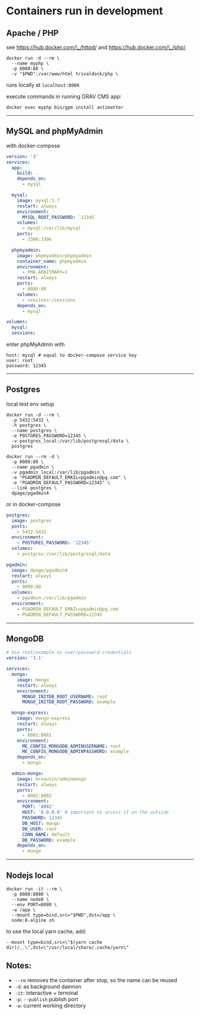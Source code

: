# Containers run in development

## Apache / PHP

see https://hub.docker.com/\_/httpd/ and https://hub.docker.com/\_/php/

```
docker run -d --rm \
  --name myphp \
  -p 8000:80 \
  -v "$PWD":/var/www/html trivaldock/php \
```

runs locally at `localhost:8000`

execute commands in running GRAV CMS app:

```
docker exec myphp bin/gpm install antimatter
```

---

## MySQL and phpMyAdmin

with docker-compose

```yaml
version: '3'
services:
  app:
    build: .
    depends_on:
      - mysql

  mysql:
    image: mysql:5.7
    restart: always
    environment:
      MYSQL_ROOT_PASSWORD: `12345`
    volumes:
      - mysql:/var/lib/mysql
    ports:
      - 3306:3306

  phpmyadmin:
    image: phpmyadmin/phpmyadmin
    container_name: phpmyadmin
    environment:
      - PMA_ARBITRARY=1
    restart: always
    ports:
      - 8080:80
    volumes:
      - sessions:/sessions
    depends_on:
      - mysql

volumes:
  mysql:
  sessions:
```

enter phpMyAdmin with

    host: mysql # equal to docker-compose service key
    user: root
    password: 12345

---

## Postgres

local test env setup

```
docker run -d --rm \
  -p 5432:5432 \
  -h postgres \
  --name postgres \
  -e POSTGRES_PASSWORD=12345 \
  -v postgres_local:/var/lib/postgresql/data \
  postgres

docker run --rm -d \
  -p 8080:80 \
  --name pgadmin \
  -v pgadmin_local:/var/lib/pgadmin \
  -e "PGADMIN_DEFAULT_EMAIL=pgadmin@pg.com" \
  -e "PGADMIN_DEFAULT_PASSWORD=12345" \
  --link postgres \
  dpage/pgadmin4
```

or in docker-compose

```yaml
postgres:
  image: postgres
  posts:
    - 5432:5432
  environment:
    - POSTGRES_PASSWORD: '12345'
  volumes:
    - postgres:/var/lib/postgresql/data

pgadmin:
  image: dpage/pgadmin4
  restart: always
  ports:
    - 9090:80
  volumes:
    - pgadmin:/var/lib/pgadmin
  environment:
    - PGADMIN_DEFAULT_EMAIL=pgadmin@pg.com
    - PGADMIN_DEFAULT_PASSWORD=12345
```

---

## MongoDB

```yaml
# Use root/example as user/password credentials
version: '3.1'

services:
  mongo:
    image: mongo
    restart: always
    environment:
      MONGO_INITDB_ROOT_USERNAME: root
      MONGO_INITDB_ROOT_PASSWORD: example

  mongo-express:
    image: mongo-express
    restart: always
    ports:
      - 8081:8081
    environment:
      ME_CONFIG_MONGODB_ADMINUSERNAME: root
      ME_CONFIG_MONGODB_ADMINPASSWORD: example
    depends_on:
      - mongo

  admin-mongo:
    image: mrvautin/adminmongo
    restart: always
    ports:
      - 8082:8082
    environment:
      PORT: '8082'
      HOST: '0.0.0.0' # important to access it on the outside
      PASSWORD: 12345
      DB_HOST: mongo
      DB_USER: root
      CONN_NAME: default
      DB_PASSWORD: example
    depends_on:
      - mongo
```

---

## Nodejs local

```
docker run -it --rm \
  -p 8080:8080 \
  --name node8 \
  --env PORT=8080 \
  -w /app \
  --mount type=bind,src="$PWD",dst=/app \
  node:8-alpine sh
```

to use the local yarn cache, add:

```
--mount type=bind,src=\"$(yarn cache dir)/..\",dst=\"/usr/local/share/.cache/yarn\"
```

## Notes:

- `--rm` removes the container after stop, so the name can be reused
- `-d`: as background daemon
- `-it`: interactive + terminal
- `-p`: `--publish` publish port
- `-w`: current working directory
